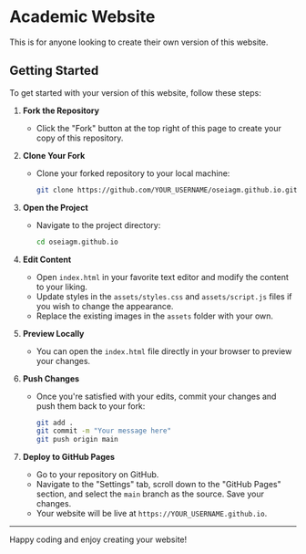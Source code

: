 # Academic Website

This is for anyone looking to create their own version of this website.


## Getting Started

To get started with your version of this website, follow these steps:

1. **Fork the Repository**
   - Click the "Fork" button at the top right of this page to create your copy of this repository.

2. **Clone Your Fork**
   - Clone your forked repository to your local machine:
     ```bash
     git clone https://github.com/YOUR_USERNAME/oseiagm.github.io.git
     ```

3. **Open the Project**
   - Navigate to the project directory:
     ```bash
     cd oseiagm.github.io
     ```

4. **Edit Content**
   - Open `index.html` in your favorite text editor and modify the content to your liking.
   - Update styles in the `assets/styles.css` and `assets/script.js` files if you wish to change the appearance.
   - Replace the existing images in the `assets` folder with your own.

5. **Preview Locally**
   - You can open the `index.html` file directly in your browser to preview your changes.

6. **Push Changes**
   - Once you're satisfied with your edits, commit your changes and push them back to your fork:
     ```bash
     git add .
     git commit -m "Your message here"
     git push origin main
     ```

7. **Deploy to GitHub Pages**
   - Go to your repository on GitHub.
   - Navigate to the "Settings" tab, scroll down to the "GitHub Pages" section, and select the `main` branch as the source. Save your changes.
   - Your website will be live at `https://YOUR_USERNAME.github.io`.


---

Happy coding and enjoy creating your website!
